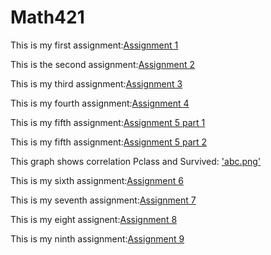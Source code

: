 # Math421
This is my first assignment:[Assignment 1](Assignment1.html)

This is the second assignment:[Assignment 2](assignment2.html)

This is my third assignment:[Assignment 3](Assignment3.html)

This is my fourth assignment:[Assignment 4](assignment4.html)

This is my fifth assignment:[Assignment 5 part 1](assignment5_part1.html)

This is my fifth assignment:[Assignment 5 part 2](assignment5_part2.html)

This graph shows correlation Pclass and Survived: ['abc.png'](abc.png)

This is my sixth assignment:[Assignment 6](assignment6.html)

This is my seventh assignment:[Assignment 7](Assignment7(2).html)

This is my eight assignent:[Assignment 8](assignment8.html)

This is my ninth assignment:[Assignment 9](assignment9.html)
